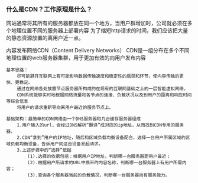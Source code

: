 ### 什么是CDN？工作原理是什么？
网站通常将其所有的服务器都放在同一个地方，当用户群增加时，公司就必须在多个地理位置不同的服务器上部署内容
为了缩短http请求的时间，我们应该把大量的静态资源放置的离用户近一点。

内容发布网络CDN（Content  Delivery Networks）
    CDN是一组分布在多个不同地理位置的web服务器集群，用于更加有效的向用户发布内容
    

    基本思路：
        尽可能避开互联网上有可能影响数据传输速度和稳定性的瓶颈和环节，使内容传输的更快、更稳定。
        通过在网络各处放置节点服务器所构成的在现有的互联网基础之上的一层智能虚拟网络，
        CDN系统能够实时地根据网络流量和各节点的连接、负载状况以及到用户的距离和响应时间等综合信息
        将用户的请求重新导向离用户最近的服务节点上。
    
    基础架构：最简单的CDN网络由一个DNS服务器和几台缓存服务器组成
        1.用户输入的url，会经过DNS解析“翻译”成对应的ip地址，从而找到CDN专用的服务器。
        2.CDN“拿到”用户的IP地址，随后和区域负载均衡设备配合，选择一台用户所属区域的区域负载均衡设备，告诉用户向这台设备发起请求。
        3.上述步骤中的“选择”依据
            (1).选择的依据包括：根据用户IP地址，判断哪一台服务器距用户最近；
            (2).根据用户所请求的URL中携带的内容名称，判断哪一台服务器上有用户所需内容；
            (3).查询各个服务器当前的负载情况，判断哪一台服务器尚有服务能力。  
